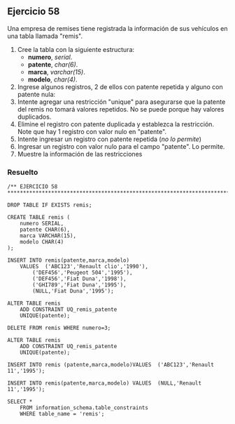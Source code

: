 ## Ejercicio 58

Una empresa de remises tiene registrada la información de sus vehículos en una tabla llamada 
"remis".

1. Cree la tabla con la siguiente estructura:
	* **numero**, *serial*.
	* **patente**, *char(6)*.
	* **marca**, *varchar(15)*.
	* **modelo**, *char(4)*.
2. Ingrese algunos registros, 2 de ellos con patente repetida y alguno con patente nula:
3. Intente agregar una restricción "unique" para asegurarse que la patente del remis no tomará 
valores repetidos.
No se puede porque hay valores duplicados.
4. Elimine el registro con patente duplicada y establezca la restricción.
Note que hay 1 registro con valor nulo en "patente".
5. Intente ingresar un registro con patente repetida (*no lo permite*)
6. Ingresar un registro con valor nulo para el campo "patente".
Lo permite.
7. Muestre la información de las restricciones


### Resuelto	
``` 			
/** EJERCICIO 58
******************************************************************************/

DROP TABLE IF EXISTS remis;

CREATE TABLE remis (
	numero SERIAL,
	patente CHAR(6),
	marca VARCHAR(15),
	modelo CHAR(4)
);

INSERT INTO remis(patente,marca,modelo) 
	VALUES	('ABC123','Renault clio','1990'),
		('DEF456','Peugeot 504','1995'),
		('DEF456','Fiat Duna','1998'),
		('GHI789','Fiat Duna','1995'),
		(NULL,'Fiat Duna','1995');

ALTER TABLE remis
	ADD CONSTRAINT UQ_remis_patente
	UNIQUE(patente); 

DELETE FROM remis WHERE numero=3;

ALTER TABLE remis
	ADD CONSTRAINT UQ_remis_patente
	UNIQUE(patente); 

INSERT INTO remis (patente,marca,modelo)VALUES	('ABC123','Renault 11','1995');

INSERT INTO remis(patente,marca,modelo) VALUES	(NULL,'Renault 11','1995');

SELECT *
	FROM information_schema.table_constraints
	WHERE table_name = 'remis';


``` 			
